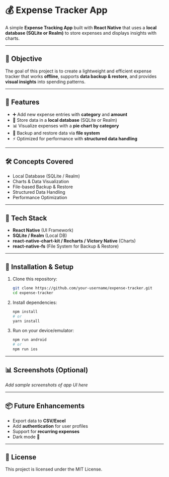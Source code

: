 # 💰 Expense Tracker App

A simple **Expense Tracking App** built with **React Native** that uses a **local database (SQLite or Realm)** to store expenses and displays insights with charts.

---

## 📌 Objective
The goal of this project is to create a lightweight and efficient expense tracker that works **offline**, supports **data backup & restore**, and provides **visual insights** into spending patterns.

---

## 🚀 Features
- ➕ Add new expense entries with **category** and **amount**  
- 💾 Store data in a **local database** (SQLite or Realm)  
- 📊 Visualize expenses with a **pie chart by category**  
- 📂 Backup and restore data via **file system**  
- ⚡ Optimized for performance with **structured data handling**  

---

## 🛠️ Concepts Covered
- Local Database (SQLite / Realm)  
- Charts & Data Visualization  
- File-based Backup & Restore  
- Structured Data Handling  
- Performance Optimization  

---

## 📱 Tech Stack
- **React Native** (UI Framework)  
- **SQLite / Realm** (Local DB)  
- **react-native-chart-kit / Recharts / Victory Native** (Charts)  
- **react-native-fs** (File System for Backup & Restore)  

---

## 🔧 Installation & Setup
1. Clone this repository:
   ```bash
   git clone https://github.com/your-username/expense-tracker.git
   cd expense-tracker
   ```

2. Install dependencies:
   ```bash
   npm install
   # or
   yarn install
   ```

3. Run on your device/emulator:
   ```bash
   npm run android
   # or
   npm run ios
   ```

---

## 📊 Screenshots (Optional)
_Add sample screenshots of app UI here_

---

## 📦 Future Enhancements
- Export data to **CSV/Excel**  
- Add **authentication** for user profiles  
- Support for **recurring expenses**  
- Dark mode 🌙  

---

## 📝 License
This project is licensed under the MIT License.
